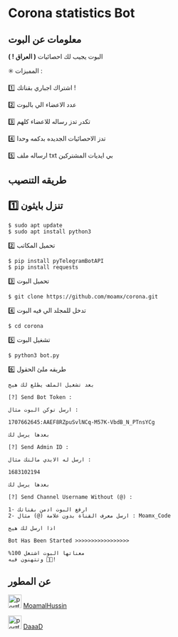 # Corona statistics Bot




## معلومات عن البوت

البوت يجيب لك احصائيات **( العراق ! )** 

✳️ المميزات : 

1️⃣ اشتراك اجباري بقناتك !

2️⃣ عدد الاعضاء الي بالبوت

3️⃣ تكدر تدز رساله للاعضاء كلهم

4️⃣ تدز الاحصائيات الجديده بدكمه وحدا

5️⃣  ارساله ملف txt بي ايديات المشتركين



## طريقه التنصيب

1️⃣ تنزل بايثون
-
``` 
$ sudo apt update
$ sudo apt install python3 
```
2️⃣ تحميل المكاتب
``` 
$ pip install pyTelegramBotAPI
$ pip install requests
```
3️⃣ تحميل البوت
``` 
$ git clone https://github.com/moamx/corona.git
```
4️⃣ تدخل للمجلد الي فيه البوت
``` 
$ cd corona
```
5️⃣ تشغيل البوت
``` 
$ python3 bot.py
```
6️⃣ طريقه ملئ الحقول

``` 
بعد تشغيل الملف يطلع لك هيج 

[?] Send Bot Token :

ارسل توكن البوت مثال : 

1707662645:AAEF8RZpuSvlNCq-M57K-VbdB_N_PTnsYCg

بعدها يرسل لك 

[?] Send Admin ID :

ارسل له الايدي مالتك مثال :

1683102194

بعدها يرسل لك 

[?] Send Channel Username Without (@) : 

1- ارفع البوت ادمن بقناتك
2- ارسل معرف القناة بدون علامة (@) مثال : Moamx_Code

اذا ارسل لك هيج 

Bot Has Been Started >>>>>>>>>>>>>>>>>

%معناتها البوت اشتغل 100
وتتهنون فيه 🤍🤍!
```

## عن المطور

<img width="30" height="30" alt="portfolio_view" src="https://i.pinimg.com/originals/b0/05/02/b00502f2f3f8d22ef21cefe7f51ea509.png"> [MoamalHussin](https://www.instagram.com/MoamalHussin)

<img width="30" height="30" alt="portfolio_view" src="https://uploads-ssl.webflow.com/5c5cb9516efacb6abe10c2f2/5ca28f0b5d56d6ab0b634ca3_telegram.png"> [DaaaD](https://t.me/DaaaD)
